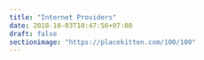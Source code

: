 ```yaml
---
title: "Internet Providers"
date: 2018-10-03T10:47:56+07:00
draft: false
sectionimage: "https://placekitten.com/100/100"
---
```


